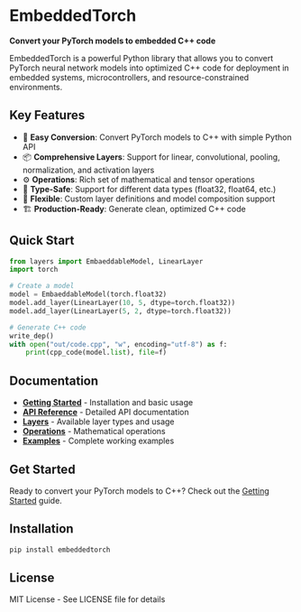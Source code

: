# EmbeddedTorch

**Convert your PyTorch models to embedded C++ code**

EmbeddedTorch is a powerful Python library that allows you to convert PyTorch neural network models into optimized C++ code for deployment in embedded systems, microcontrollers, and resource-constrained environments.

## Key Features

- 🚀 **Easy Conversion**: Convert PyTorch models to C++ with simple Python API
- 📦 **Comprehensive Layers**: Support for linear, convolutional, pooling, normalization, and activation layers
- ⚙️ **Operations**: Rich set of mathematical and tensor operations
- 🎯 **Type-Safe**: Support for different data types (float32, float64, etc.)
- 🔧 **Flexible**: Custom layer definitions and model composition support
- 🏗️ **Production-Ready**: Generate clean, optimized C++ code

## Quick Start

```python
from layers import EmbaeddableModel, LinearLayer
import torch

# Create a model
model = EmbaeddableModel(torch.float32)
model.add_layer(LinearLayer(10, 5, dtype=torch.float32))
model.add_layer(LinearLayer(5, 2, dtype=torch.float32))

# Generate C++ code
write_dep()
with open("out/code.cpp", "w", encoding="utf-8") as f:
    print(cpp_code(model.list), file=f)
```

## Documentation

- **[Getting Started](https://muazalamri.github.io/embeddedtorch/getting-started)** - Installation and basic usage
- **[API Reference](https://muazalamri.github.io/embeddedtorch/api-reference)** - Detailed API documentation
- **[Layers](https://muazalamri.github.io/embeddedtorch/layers)** - Available layer types and usage
- **[Operations](https://muazalamri.github.io/embeddedtorch/operations)** - Mathematical operations
- **[Examples](https://muazalamri.github.io/embeddedtorch/examples)** - Complete working examples

## Get Started

Ready to convert your PyTorch models to C++? Check out the [Getting Started](https://muazalamri.github.io/embeddedtorch/getting-started) guide.

## Installation

```bash
pip install embeddedtorch
```

## License

MIT License - See LICENSE file for details

